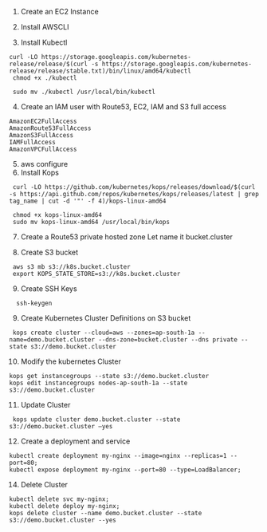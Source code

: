 1. Create an EC2 Instance


3. Install AWSCLI

3. Install Kubectl

```
curl -LO https://storage.googleapis.com/kubernetes-release/release/$(curl -s https://storage.googleapis.com/kubernetes-release/release/stable.txt)/bin/linux/amd64/kubectl
 chmod +x ./kubectl

 sudo mv ./kubectl /usr/local/bin/kubectl

```
4. Create an IAM user with Route53, EC2, IAM and S3 full access
```
AmazonEC2FullAccess
AmazonRoute53FullAccess
AmazonS3FullAccess
IAMFullAccess
AmazonVPCFullAccess
```
5. aws configure
6.  Install Kops
```
 curl -LO https://github.com/kubernetes/kops/releases/download/$(curl -s https://api.github.com/repos/kubernetes/kops/releases/latest | grep tag_name | cut -d '"' -f 4)/kops-linux-amd64

 chmod +x kops-linux-amd64
 sudo mv kops-linux-amd64 /usr/local/bin/kops
```
7. Create a Route53 private hosted zone
   Let name it bucket.cluster
   
8. Create S3 bucket
```
 aws s3 mb s3://k8s.bucket.cluster
 export KOPS_STATE_STORE=s3://k8s.bucket.cluster
```

9. Create SSH Keys
 
```
  ssh-keygen
```
     
9. Create Kubernetes Cluster Definitions on S3 bucket
```
 kops create cluster --cloud=aws --zones=ap-south-1a --name=demo.bucket.cluster --dns-zone=bucket.cluster --dns private --state s3://demo.bucket.cluster
```
10. Modify the kubernetes Cluster
```
kops get instancegroups --state s3://demo.bucket.cluster
kops edit instancegroups nodes-ap-south-1a --state s3://demo.bucket.cluster

```

11. Update Cluster
```
 kops update cluster demo.bucket.cluster --state s3://demo.bucket.cluster –yes
```

12. Create a deployment and service
```
kubectl create deployment my-nginx --image=nginx --replicas=1 --port=80; 
kubectl expose deployment my-nginx --port=80 --type=LoadBalancer;

```
14. Delete Cluster
```
kubectl delete svc my-nginx;
kubectl delete deploy my-nginx;
kops delete cluster --name demo.bucket.cluster --state s3://demo.bucket.cluster --yes

```

